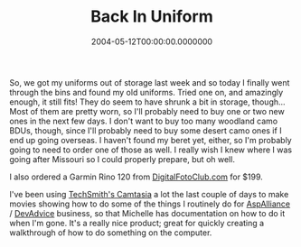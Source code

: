 ﻿---
title: Back In Uniform
date: "2004-05-12T00:00:00.0000000"
featuredImage: img/back-in-uniform-featured.png
---

So, we got my uniforms out of storage last week and so today I finally went through the bins and found my old uniforms. Tried one on, and amazingly enough, it still fits! They do seem to have shrunk a bit in storage, though... Most of them are pretty worn, so I'll probably need to buy one or two new ones in the next few days. I don't want to buy too many woodland camo BDUs, though, since I'll probably need to buy some desert camo ones if I end up going overseas. I haven't found my beret yet, either, so I'm probably going to need to order one of those as well. I really wish I knew where I was going after Missouri so I could properly prepare, but oh well.

I also ordered a Garmin Rino 120 from [DigitalFotoClub.com](http://digitalfotoclub.com) for $199.

I've been using [TechSmith's Camtasia](http://www.techsmith.com) a lot the last couple of days to make movies showing how to do some of the things I routinely do for [AspAlliance](http://aspalliance.com) / [DevAdvice](http://devadvice.com) business, so that Michelle has documentation on how to do it when I'm gone. It's a really nice product; great for quickly creating a walkthrough of how to do something on the computer.

